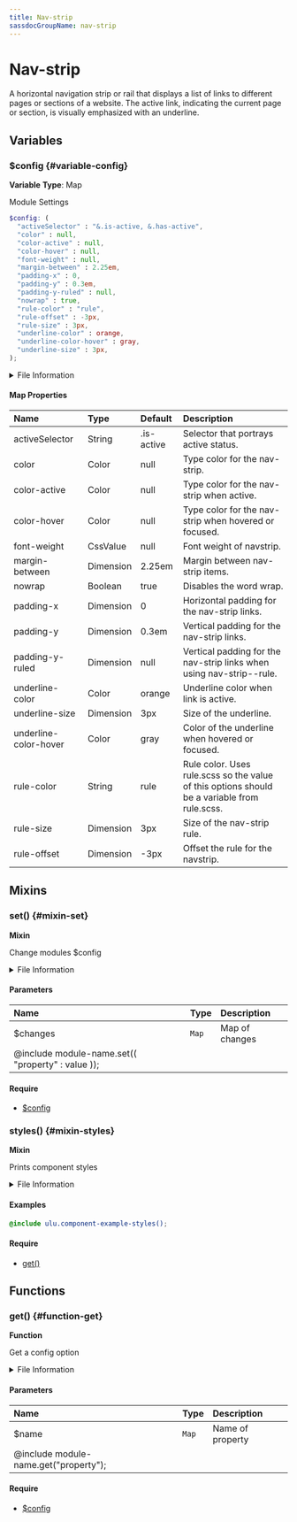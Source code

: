 ```yaml
---
title: Nav-strip
sassdocGroupName: nav-strip
---
```



# Nav-strip

<div class="type-large">

A horizontal navigation strip or rail that displays a list of links to
different pages or sections of a website. The active link, indicating the 
current page or section, is visually emphasized with an underline.

</div>



## Variables




<div class="sassdoc-item-header">

###  $config {#variable-config}

  <div class="sassdoc-item-header__labels">
    <span class="tag tag--primary"><strong>Variable</strong></span> <span class="tag"><strong>Type</strong>: Map</span>
  </div>

</div>

  

Module Settings
    
    

``` scss
$config: (
  "activeSelector" : "&.is-active, &.has-active",
  "color" : null,
  "color-active" : null,
  "color-hover" : null,
  "font-weight" : null,
  "margin-between" : 2.25em,
  "padding-x" : 0,
  "padding-y" : 0.3em,
  "padding-y-ruled" : null,
  "nowrap" : true,
  "rule-color" : "rule",
  "rule-offset" : -3px,
  "rule-size" : 3px,
  "underline-color" : orange,
  "underline-color-hover" : gray,
  "underline-size" : 3px,
);
```
  


<details>
  <summary>File Information</summary>
  
- **File:** _nav-strip.scss
- **Group:** nav-strip
- **Type:** variable
- **Lines (comments):** 15-32
- **Lines (code):** 34-51

</details>

    

#### Map Properties


|Name|Type|Default|Description|
|:--|:--|:--|:--|
|activeSelector|String|.is-active|Selector that portrays active status.|
|color|Color|null|Type color for the nav-strip.|
|color-active|Color|null|Type color for the nav-strip when active.|
|color-hover|Color|null|Type color for the nav-strip when hovered or focused.|
|font-weight|CssValue|null|Font weight of navstrip.|
|margin-between|Dimension|2.25em|Margin between nav-strip items.|
|nowrap|Boolean|true|Disables the word wrap.|
|padding-x|Dimension|0|Horizontal padding for the nav-strip links.|
|padding-y|Dimension|0.3em|Vertical padding for the nav-strip links.|
|padding-y-ruled|Dimension|null|Vertical padding for the nav-strip links when using nav-strip--rule.|
|underline-color|Color|orange|Underline color when link is active.|
|underline-size|Dimension|3px|Size of the underline.|
|underline-color-hover|Color|gray|Color of the underline when hovered or focused.|
|rule-color|String|rule|Rule color. Uses rule.scss so the value of this options should be a variable from rule.scss.|
|rule-size|Dimension|3px|Size of the nav-strip rule.|
|rule-offset|Dimension|-3px|Offset the rule for the navstrip.|

    
  

## Mixins




<div class="sassdoc-item-header">

###  set() {#mixin-set}

  <div class="sassdoc-item-header__labels">
    <span class="tag tag--primary"><strong>Mixin</strong></span>
  </div>

</div>

  

Change modules $config
    
    


<details>
  <summary>File Information</summary>
  
- **File:** _nav-strip.scss
- **Group:** nav-strip
- **Type:** mixin
- **Lines (comments):** 54-56
- **Lines (code):** 58-60

</details>

    

#### Parameters


|Name|Type|Description|
|:--|:--|:--|
|$changes|`Map`|Map of changes
  @include module-name.set(( "property" : value ));|

    

#### Require

- [$config](/sass/components/accordion/#variable-config)
  


<div class="sassdoc-item-header">

###  styles() {#mixin-styles}

  <div class="sassdoc-item-header__labels">
    <span class="tag tag--primary"><strong>Mixin</strong></span>
  </div>

</div>

  

Prints component styles
    
    


<details>
  <summary>File Information</summary>
  
- **File:** _nav-strip.scss
- **Group:** nav-strip
- **Type:** mixin
- **Lines (comments):** 70-72
- **Lines (code):** 74-146

</details>

    

#### Examples

      


``` scss
@include ulu.component-example-styles();
```
  



      

#### Require

- [get()](/sass/components/accordion/#function-get)
  
  

## Functions




<div class="sassdoc-item-header">

###  get() {#function-get}

  <div class="sassdoc-item-header__labels">
    <span class="tag tag--primary"><strong>Function</strong></span>
  </div>

</div>

  

Get a config option
    
    


<details>
  <summary>File Information</summary>
  
- **File:** _nav-strip.scss
- **Group:** nav-strip
- **Type:** function
- **Lines (comments):** 62-64
- **Lines (code):** 66-68

</details>

    

#### Parameters


|Name|Type|Description|
|:--|:--|:--|
|$name|`Map`|Name of property
  @include module-name.get("property");|

    

#### Require

- [$config](/sass/components/accordion/#variable-config)
  
  
  